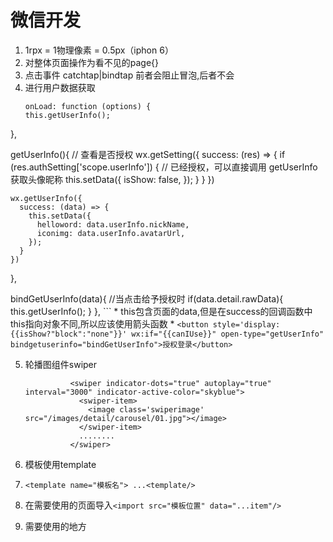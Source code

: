 # 微信开发
1. 1rpx = 1物理像素 = 0.5px（iphon 6）
2. 对整体页面操作为看不见的page{}
3. 点击事件 catchtap|bindtap 前者会阻止冒泡,后者不会
4. 进行用户数据获取
	```
	onLoad: function (options) {
    this.getUserInfo();
  },


  getUserInfo(){
    // 查看是否授权
    wx.getSetting({
      success: (res) => {
        if (res.authSetting['scope.userInfo']) {
          // 已经授权，可以直接调用 getUserInfo 获取头像昵称
          this.setData({
            isShow: false,
          });
        }
      }
    })

    wx.getUserInfo({
      success: (data) => {
        this.setData({
          helloword: data.userInfo.nickName,
          iconimg: data.userInfo.avatarUrl,
        });
      }
    })
  },



  bindGetUserInfo(data){
  //当点击给予授权时
    if(data.detail.rawData){
      this.getUserInfo();
    }
  },
	```
	* this包含页面的data,但是在success的回调函数中this指向对象不同,所以应该使用箭头函数
	* `<button style='display: {{isShow?"block":"none"}}' wx:if="{{canIUse}}" open-type="getUserInfo" bindgetuserinfo="bindGetUserInfo">授权登录</button>`
	
5. 轮播图组件swiper
	```
			  <swiper indicator-dots="true" autoplay="true" interval="3000" indicator-active-color="skyblue">
				<swiper-item>
				  <image class='swiperimage' src="/images/detail/carousel/01.jpg"></image>
				</swiper-item>
				........
			  </swiper>
	```
6. 模板使用template
  1.  `<template name="模板名"> ...<template/>`
  2.  在需要使用的页面导入`<import src="模板位置" data="...item"/>`
  3.  需要使用的地方<template is="模板名" />
  4.  CSS也要导入@import "css模板位置";
  5.  wx:for="{{循环对象}";

7. 对于方法数据的传递
  1.  data-（自定义名字）= '值'
  2.  在方法传参中有event
  3.  * `let index = event.target.dataset.（自定义名字）`; //当前触发事件
      * `let index = event.currentTarget.dataset.（自定义名字）`; //当前捕获事件

8. 跳转
  ```
  wx.navigateTo({
      url: '/pages/detail/detail?index='+index,
    })
  ```
9. 消息提醒
  ```
  wx.showToast({
      title,
      icon: 'success',
      duration: 2000
    })
  },
  ```
10. 数据缓存
  * wx.setStorageSync
  * wx.getStorageSync
11.客户端底部按钮tabBar
12. app.js中全局用量
  1. 放置变量
    ```
    App({
      data:{
        moviesArr:[]
       }  
      })
    ```
  2. JS文件中(最开始)let appDatas = getApp();
  3. 保存 appDatas.data.moviesArr = 保存的数据;
  4. 读取的js文件中重复第二步
